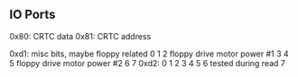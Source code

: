 IO Ports
--------

0x80: CRTC data
0x81: CRTC address

0xd1: misc bits, maybe floppy related
	0
	1
	2 floppy drive motor power #1
	3
	4
	5 floppy drive motor power #2
	6
	7
0xd2:
	0
	1
	2
	3
	4
	5
	6 tested during read
	7
